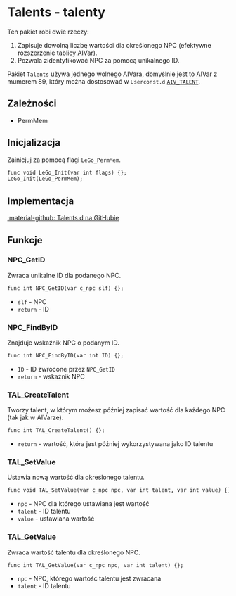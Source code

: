# Talents - talenty
Ten pakiet robi dwie rzeczy:

1. Zapisuje dowolną liczbę wartości dla określonego NPC (efektywne rozszerzenie tablicy AIVar).
2. Pozwala zidentyfikować NPC za pomocą unikalnego ID.

Pakiet `Talents` używa jednego wolnego AIVara, domyślnie jest to AIVar z mumerem 89, który można dostosować w `Userconst.d` [`AIV_TALENT`](https://github.com/Lehona/LeGo/blob/55ae79a781f79cda649fa42d7f64250befa71212/Userconst.d#L120).

## Zależności

- PermMem

## Inicjalizacja
Zainicjuj za pomocą flagi `LeGo_PermMem`.
```dae
func void LeGo_Init(var int flags) {};
LeGo_Init(LeGo_PermMem);
```

## Implementacja
[:material-github: Talents.d na GitHubie](https://github.com/Lehona/LeGo/blob/dev/Talents.d)

## Funkcje

### NPC_GetID
Zwraca unikalne ID dla podanego NPC.

```dae
func int NPC_GetID(var c_npc slf) {};
```

- `slf` - NPC
- `return` - ID 

### NPC_FindByID
Znajduje wskaźnik NPC o podanym ID.
```dae
func int NPC_FindByID(var int ID) {};
```

- `ID` - ID zwrócone przez `NPC_GetID`
- `return` - wskaźnik NPC

### TAL_CreateTalent
Tworzy talent, w którym możesz później zapisać wartość dla każdego NPC (tak jak w AIVarze).
```dae
func int TAL_CreateTalent() {};
```

- `return` - wartość, która jest później wykorzystywana jako ID talentu

### TAL_SetValue
Ustawia nową wartość dla określonego talentu.
```dae
func void TAL_SetValue(var c_npc npc, var int talent, var int value) {};
```

- `npc` - NPC dla którego ustawiana jest wartość
- `talent` - ID talentu
- `value` - ustawiana wartość

### TAL_GetValue
Zwraca wartość talentu dla określonego NPC.
```dae
func int TAL_GetValue(var c_npc npc, var int talent) {};
```

- `npc` - NPC, którego wartość talentu jest zwracana
- `talent` - ID talentu
